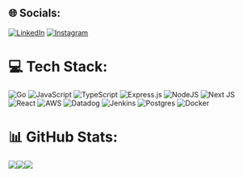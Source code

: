 
## 🌐 Socials:
[![LinkedIn](https://img.shields.io/badge/LinkedIn-%230077B5.svg?logo=linkedin&logoColor=white)](https://linkedin.com/in/vdsantiago/)
[![Instagram](https://img.shields.io/badge/Instagram-%23E4405F.svg?logo=Instagram&logoColor=white)](https://instagram.com/vini.duart)
# 💻 Tech Stack:
![Go](https://img.shields.io/badge/go-%2300ADD8.svg?style=flat&logo=go&logoColor=white) ![JavaScript](https://img.shields.io/badge/javascript-%23323330.svg?style=flat&logo=javascript&logoColor=%23F7DF1E) ![TypeScript](https://img.shields.io/badge/typescript-%23007ACC.svg?style=flat&logo=typescript&logoColor=white) ![Express.js](https://img.shields.io/badge/express.js-%23404d59.svg?style=flat&logo=express&logoColor=%2361DAFB) ![NodeJS](https://img.shields.io/badge/node.js-6DA55F?style=flat&logo=node.js&logoColor=white) ![Next JS](https://img.shields.io/badge/Next-black?style=flat&logo=next.js&logoColor=white) ![React](https://img.shields.io/badge/react-%2320232a.svg?style=flat&logo=react&logoColor=%2361DAFB) ![AWS](https://img.shields.io/badge/AWS-%23FF9900.svg?style=flat&logo=amazon-aws&logoColor=white) ![Datadog](https://img.shields.io/badge/datadog-%23632CA6.svg?style=flat&logo=datadog&logoColor=white) ![Jenkins](https://img.shields.io/badge/jenkins-%232C5263.svg?style=flat&logo=jenkins&logoColor=white) ![Postgres](https://img.shields.io/badge/postgres-%23316192.svg?style=flat&logo=postgresql&logoColor=white) ![Docker](https://img.shields.io/badge/docker-%230db7ed.svg?style=flat&logo=docker&logoColor=white)

# 📊 GitHub Stats:

<div  align="center" style="display: flex; flex-direction: row;">
<img class="img" src="https://github-readme-stats.vercel.app/api?username=viniciusdsouza&theme=dark&hide_border=false&include_all_commits=false&count_private=false"/><br/>
<img class="img" src="https://github-readme-streak-stats.herokuapp.com/?user=viniciusdsouza&theme=dark&hide_border=false"/><br/>
<img class="img" src="https://github-readme-stats.vercel.app/api/top-langs/?username=viniciusdsouza&theme=dark&hide_border=false&include_all_commits=false&count_private=false&layout=compact"/>
</div>
